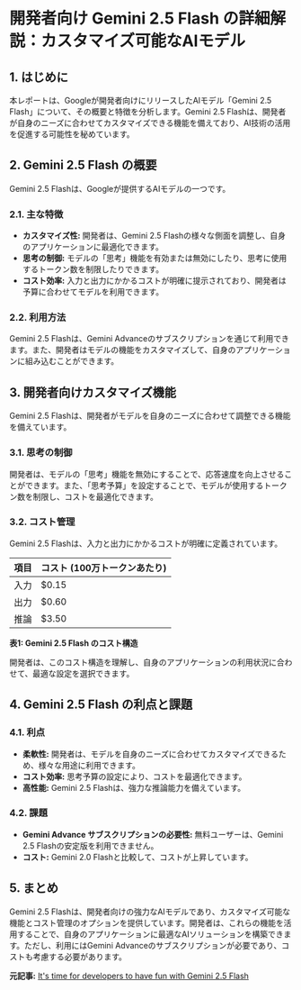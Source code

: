 # 開発者向け Gemini 2.5 Flash の詳細解説：カスタマイズ可能なAIモデル

## 1. はじめに

本レポートは、Googleが開発者向けにリリースしたAIモデル「Gemini 2.5 Flash」について、その概要と特徴を分析します。Gemini 2.5 Flashは、開発者が自身のニーズに合わせてカスタマイズできる機能を備えており、AI技術の活用を促進する可能性を秘めています。

## 2. Gemini 2.5 Flash の概要

Gemini 2.5 Flashは、Googleが提供するAIモデルの一つです。

### 2.1. 主な特徴

* **カスタマイズ性:** 開発者は、Gemini 2.5 Flashの様々な側面を調整し、自身のアプリケーションに最適化できます。
* **思考の制御:** モデルの「思考」機能を有効または無効にしたり、思考に使用するトークン数を制限したりできます。
* **コスト効率:** 入力と出力にかかるコストが明確に提示されており、開発者は予算に合わせてモデルを利用できます。

### 2.2. 利用方法

Gemini 2.5 Flashは、Gemini Advanceのサブスクリプションを通じて利用できます。また、開発者はモデルの機能をカスタマイズして、自身のアプリケーションに組み込むことができます。

## 3. 開発者向けカスタマイズ機能

Gemini 2.5 Flashは、開発者がモデルを自身のニーズに合わせて調整できる機能を備えています。

### 3.1. 思考の制御

開発者は、モデルの「思考」機能を無効にすることで、応答速度を向上させることができます。また、「思考予算」を設定することで、モデルが使用するトークン数を制限し、コストを最適化できます。

### 3.2. コスト管理

Gemini 2.5 Flashは、入力と出力にかかるコストが明確に定義されています。

| 項目 | コスト (100万トークンあたり) |
| -------------- | -------------------------- |
| 入力 | $0.15 |
| 出力 | $0.60 |
| 推論 | $3.50 |

**表1: Gemini 2.5 Flash のコスト構造**

開発者は、このコスト構造を理解し、自身のアプリケーションの利用状況に合わせて、最適な設定を選択できます。

## 4. Gemini 2.5 Flash の利点と課題

### 4.1. 利点

* **柔軟性:** 開発者は、モデルを自身のニーズに合わせてカスタマイズできるため、様々な用途に利用できます。
* **コスト効率:** 思考予算の設定により、コストを最適化できます。
* **高性能:** Gemini 2.5 Flashは、強力な推論能力を備えています。

### 4.2. 課題

* **Gemini Advance サブスクリプションの必要性:** 無料ユーザーは、Gemini 2.5 Flashの安定版を利用できません。
* **コスト:** Gemini 2.0 Flashと比較して、コストが上昇しています。

## 5. まとめ

Gemini 2.5 Flashは、開発者向けの強力なAIモデルであり、カスタマイズ可能な機能とコスト管理のオプションを提供しています。開発者は、これらの機能を活用することで、自身のアプリケーションに最適なAIソリューションを構築できます。ただし、利用にはGemini Advanceのサブスクリプションが必要であり、コストも考慮する必要があります。


**元記事:** [It's time for developers to have fun with Gemini 2.5 Flash](https://www.androidheadlines.com/2025/04/google-gemini-2-5-flash-developers.html)